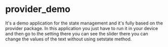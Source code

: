 # provider_demo

It's a demo application for the state management and it's fully based on the provider package. In this application you just have to run it in your device and then go to the setting there you can see the slider there you can change the values of the text without using setstate method.
